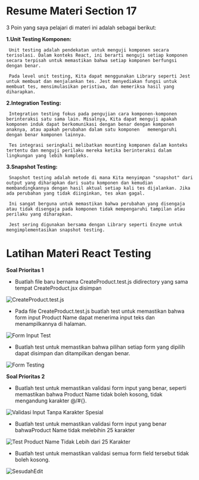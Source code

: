# Resume Materi Section 17

3 Poin yang saya pelajari di materi ini adalah sebagai berikut: 


**1.Unit Testing Komponen:**

     Unit testing adalah pendekatan untuk menguji komponen secara terisolasi. Dalam konteks React, ini berarti menguji setiap komponen secara terpisah untuk memastikan bahwa setiap komponen berfungsi dengan benar.
     
     Pada level unit testing, Kita dapat menggunakan Library seperti Jest untuk membuat dan menjalankan tes. Jest menyediakan fungsi untuk membuat tes, mensimulasikan peristiwa, dan memeriksa hasil yang diharapkan.

**2.Integration Testing:**

     Integration testing fokus pada pengujian cara komponen-komponen berinteraksi satu sama lain. Misalnya, Kita dapat menguji apakah komponen induk dapat berkomunikasi dengan benar dengan komponen anaknya, atau apakah perubahan dalam satu komponen   memengaruhi dengan benar komponen lainnya.
     
     Tes integrasi seringkali melibatkan mounting komponen dalam konteks tertentu dan menguji perilaku mereka ketika berinteraksi dalam lingkungan yang lebih kompleks.

**3.Snapshot Testing:**

     Snapshot testing adalah metode di mana Kita menyimpan "snapshot" dari output yang diharapkan dari suatu komponen dan kemudian membandingkannya dengan hasil aktual setiap kali tes dijalankan. Jika ada perubahan yang tidak diinginkan, tes akan gagal.
     
     Ini sangat berguna untuk memastikan bahwa perubahan yang disengaja atau tidak disengaja pada komponen tidak mempengaruhi tampilan atau perilaku yang diharapkan.
     
     Jest sering digunakan bersama dengan Library seperti Enzyme untuk mengimplementasikan snapshot testing.



# Latihan Materi React Testing

**Soal Prioritas 1** 

-    Buatlah file baru bernama CreateProduct.test.js didirectory yang sama tempat CreateProduct.jsx disimpan

![CreateProduct.test.js]([https://github.com/yuumens/react_Ahmad-Rizky-Has/blob/feat/React-Hook/13_React%20Hook/ScreenShots/useEffect%20Welcome_1.png])


-    Pada file CreateProduct.test.js buatlah test untuk memastikan bahwa form input Product Name dapat menerima input teks dan menampilkannya di halaman.

![Form Input Test](https://github.com/yuumens/react_Ahmad-Rizky-Has/blob/feat/React-Testing/17_React%20Testing/ScreenShots/Test%20Untuk%20ProductName%20dapat%20Menerima%20Input%20Teks.png)


-    Buatlah test untuk memastikan bahwa pilihan setiap form yang dipilih dapat disimpan dan ditampilkan dengan benar.

![Form Testing](https://github.com/yuumens/react_Ahmad-Rizky-Has/blob/feat/React-Testing/17_React%20Testing/ScreenShots/Form%20Yang%20Dipilih%20Dapat%20Disimpan%20dan%20Di%20Tampilkan.png)


**Soal Prioritas 2**
  
-    Buatlah test untuk memastikan validasi form input yang benar, seperti memastikan bahwa Product Name tidak boleh kosong, tidak mengandung karakter @/#{}.

![Validasi Input Tanpa Karakter Spesial](https://github.com/yuumens/react_Ahmad-Rizky-Has/blob/feat/React-Testing/17_React%20Testing/ScreenShots/ProductName%20Tidak%20Boleh%20Kosong%20dan%20Mengandung%20Karakter%20Spesial.png)


-    Buatlah test untuk memastikan validasi form input yang benar bahwaProduct Name tidak melebihin 25 karakter

![Test Product Name Tidak Lebih dari 25 Karakter](https://github.com/yuumens/react_Ahmad-Rizky-Has/blob/feat/React-Testing/17_React%20Testing/ScreenShots/ProductName%20Tidak%20Boleh%20Melebihi%2025%20Karakter.png)


-    Buatlah test untuk memastikan validasi semua form field tersebut tidak boleh kosong.

![SesudahEdit](https://github.com/yuumens/react_Ahmad-Rizky-Has/blob/feat/React-Testing/17_React%20Testing/ScreenShots/Semua%20Form%20Field%20Tidak%20Boleh%20Kosong.png)
